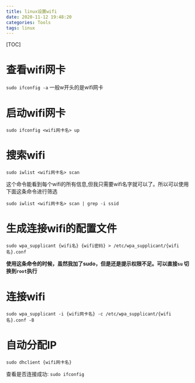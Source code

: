 ```yaml
---
title: linux设置wifi
date: 2020-11-12 19:48:20
categories: Tools
tags: linux
---
```


[TOC]

# 查看wifi网卡

```sudo ifconfig -a```
一般w开头的是wifi网卡

# 启动wifi网卡

```sudo ifconfig <wifi网卡名> up```

# 搜索wifi

```sudo iwlist <wifi网卡名> scan```

这个命令能看到每个wifi的所有信息,但我只需要wifi名字就可以了。所以可以使用下面这条命令进行筛选

```sudo iwlist <wifi网卡名> scan | grep -i ssid```

# 生成连接wifi的配置文件

```sudo wpa_supplicant {wifi名} {wifi密码} > /etc/wpa_supplicant/{wifi名}.conf```

**使用这条命令的时候，虽然我加了sudo，但是还是提示权限不足。可以直接`su` 切换到`root`执行**

# 连接wifi

```sudo wpa_supplicant -i {wifi网卡名} -c /etc/wpa_supplicant/{wifi名}.conf -B```

# 自动分配IP

```sudo dhclient {wifi网卡名}```

查看是否连接成功: `sudo ifconfig`



